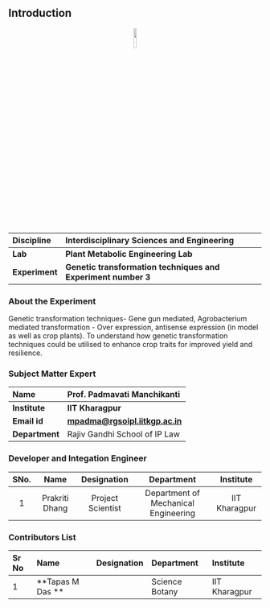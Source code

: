 ## Introduction
<div align="center">
<img src="experiment/images/iitkgp.png" width="10%">
</div>

<b>Discipline | <b>Interdisciplinary Sciences and Engineering
:--|:--|
<b> Lab | <b> Plant Metabolic Engineering Lab
<b> Experiment|     <b> Genetic transformation techniques and Experiment number 3

### About the Experiment 
Genetic transformation techniques- Gene gun mediated, Agrobacterium mediated transformation - Over expression, antisense expression (in model as well as crop plants).
To understand how genetic transformation techniques could be utilised to enhance crop traits for improved yield and resilience. 

### Subject Matter Expert
<b>Name  | <b> Prof. Padmavati Manchikanti
:--|:--|
<b> Institute | <b>  IIT Kharagpur
<b> Email id|     <b>  mpadma@rgsoipl.iitkgp.ac.in
<b> Department |  Rajiv Gandhi School of IP Law


### Developer and Integation Engineer
| SNo. | Name | Designation | Department| Institute| 
| :---: | :---: | :---: | :---: | :---: |
| 1 | Prakriti Dhang | Project Scientist | Department of Mechanical Engineering | IIT Kharagpur |

### Contributors List
Sr No | Name |  Designation | Department| Institute| 
:--|:--|:--|:--|:--|
1 | **Tapas M Das ** |  | Science Botany | IIT Kharagpur |
